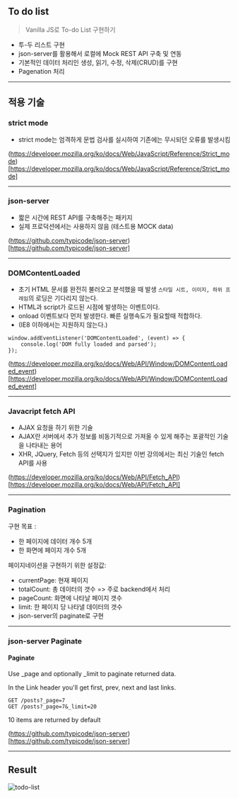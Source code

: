 ## To do list

> Vanilla JS로 To-do List 구현하기

- 투-두 리스트 구현
- json-server를 활용해서 로컬에 Mock REST API 구축 및 연동
- 기본적인 데이터 처리인 생성, 읽기, 수정, 삭제(CRUD)를 구현
- Pagenation 처리

---

## 적용 기술

### strict mode

- strict mode는 엄격하게 문법 검사를 실시하여 기존에는 무시되던 오류를 발생시킴

(https://developer.mozilla.org/ko/docs/Web/JavaScript/Reference/Strict_mode)[https://developer.mozilla.org/ko/docs/Web/JavaScript/Reference/Strict_mode]

---

### json-server

- 짧은 시간에 REST API를 구축해주는 패키지
- 실제 프로덕션에서는 사용하지 않음 (테스트용 MOCK data)

(https://github.com/typicode/json-server)[https://github.com/typicode/json-server]

---

### DOMContentLoaded

- 초기 HTML 문서를 완전히 불러오고 분석했을 때 발생 `스타일 시트, 이미지, 하위 프레임`의 로딩은 기다리지 않는다.
- HTML과 script가 로드된 시점에 발생하는 이벤트이다.
- onload 이벤트보다 먼저 발생한다. 빠른 실행속도가 필요할때 적합하다.
- (IE8 이하에서는 지원하지 않는다.)

```
window.addEventListener('DOMContentLoaded', (event) => {
    console.log('DOM fully loaded and parsed');
});
```

(https://developer.mozilla.org/ko/docs/Web/API/Window/DOMContentLoaded_event)[https://developer.mozilla.org/ko/docs/Web/API/Window/DOMContentLoaded_event]

---

### Javacript fetch API

- AJAX 요청을 하기 위한 기술
- AJAX란 서버에서 추가 정보를 비동기적으로 가져올 수 있게 해주는 포괄적인 기술을 나타내는 용어
- XHR, JQuery, Fetch 등의 선택지가 있지만 이번 강의에서는 최신 기술인 fetch API를 사용

(https://developer.mozilla.org/ko/docs/Web/API/Fetch_API)[https://developer.mozilla.org/ko/docs/Web/API/Fetch_API]

---

### Pagination

구현 목표 :
+ 한 페이지에 데이터 개수 5개
+ 한 화면에 페이지 개수 5개


페이지네이션을 구현하기 위한 설정값:
- currentPage: 현재 페이지
- totalCount: 총 데이터의 갯수 => 주로 backend에서 처리
- pageCount: 화면에 나타날 페이지 갯수
- limit: 한 페이지 당 나타낼 데이터의 갯수
- json-server의 paginate로 구현

---

### json-server Paginate

#### Paginate
Use _page and optionally _limit to paginate returned data.

In the Link header you'll get first, prev, next and last links.

```
GET /posts?_page=7
GET /posts?_page=7&_limit=20
```
10 items are returned by default


(https://github.com/typicode/json-server)[https://github.com/typicode/json-server]


---

## Result

![todo-list](https://user-images.githubusercontent.com/89209626/157178857-c87821ea-9e07-41ca-ac6c-75ff25c32777.gif)